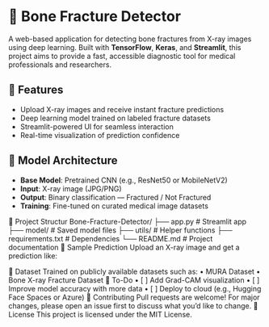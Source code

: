 
# 🦴 Bone Fracture Detector

A web-based application for detecting bone fractures from X-ray images using deep learning. Built with **TensorFlow**, **Keras**, and **Streamlit**, this project aims to provide a fast, accessible diagnostic tool for medical professionals and researchers.

## 🚀 Features

- Upload X-ray images and receive instant fracture predictions
- Deep learning model trained on labeled fracture datasets
- Streamlit-powered UI for seamless interaction
- Real-time visualization of prediction confidence

## 🧠 Model Architecture

- **Base Model**: Pretrained CNN (e.g., ResNet50 or MobileNetV2)
- **Input**: X-ray image (JPG/PNG)
- **Output**: Binary classification — Fractured / Not Fractured
- **Training**: Fine-tuned on curated medical image datasets



📁 Project Structur
Bone-Fracture-Detector/
├── app.py                 # Streamlit app
├── model/                 # Saved model files
├── utils/                 # Helper functions
├── requirements.txt       # Dependencies
└── README.md              # Project documentation
📸 Sample Prediction
Upload an X-ray image and get a prediction like:

🧪 Dataset
Trained on publicly available datasets such as:
• 	MURA Dataset
• 	Bone X-ray Fracture Dataset
📌 To-Do
• 	[ ] Add Grad-CAM visualization
• 	[ ] Improve model accuracy with more data
• 	[ ] Deploy to cloud (e.g., Hugging Face Spaces or Azure)
🤝 Contributing
Pull requests are welcome! For major changes, please open an issue first to discuss what you’d like to change.
📜 License
This project is licensed under the MIT License.
